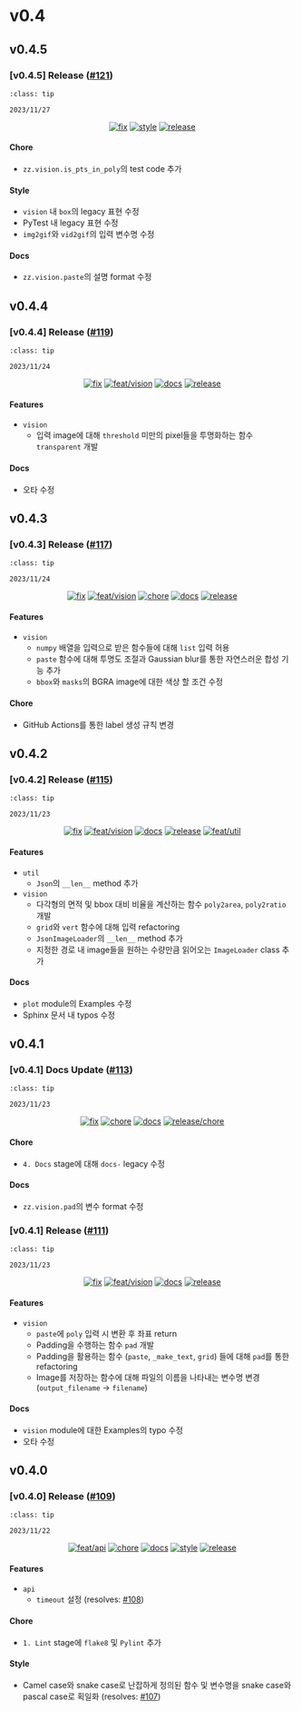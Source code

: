 # v0.4

## v0.4.5

<h3>[v0.4.5] Release (<a href=https://github.com/Zerohertz/zerohertzLib/pull/121>#121</a>)</h3>

```{admonition} Release Date
:class: tip

2023/11/27
```

<p align="center">
<a href="https://github.com/Zerohertz/zerohertzLib/pulls?q=is:pr label:fix"><img src="https://img.shields.io/badge/fix-d73a4a?style=flat-square&logo=github" alt="fix"/></a>
<a href="https://github.com/Zerohertz/zerohertzLib/pulls?q=is:pr label:style"><img src="https://img.shields.io/badge/style-03A17F?style=flat-square&logo=github" alt="style"/></a>
<a href="https://github.com/Zerohertz/zerohertzLib/pulls?q=is:pr label:release"><img src="https://img.shields.io/badge/release-00FF00?style=flat-square&logo=github" alt="release"/></a>
</p>


<h4>Chore</h4>

+ `zz.vision.is_pts_in_poly`의 test code 추가

<h4>Style</h4>

+ `vision` 내 `box`의 legacy 표현 수정
+ PyTest 내 legacy 표현 수정
+ `img2gif`와 `vid2gif`의 입력 변수명 수정

<h4>Docs</h4>

+ `zz.vision.paste`의 설명 format 수정

## v0.4.4

<h3>[v0.4.4] Release (<a href=https://github.com/Zerohertz/zerohertzLib/pull/119>#119</a>)</h3>

```{admonition} Release Date
:class: tip

2023/11/24
```

<p align="center">
<a href="https://github.com/Zerohertz/zerohertzLib/pulls?q=is:pr label:fix"><img src="https://img.shields.io/badge/fix-d73a4a?style=flat-square&logo=github" alt="fix"/></a>
<a href="https://github.com/Zerohertz/zerohertzLib/pulls?q=is:pr label:feat/vision"><img src="https://img.shields.io/badge/feat/vision-D1F9CB?style=flat-square&logo=github" alt="feat/vision"/></a>
<a href="https://github.com/Zerohertz/zerohertzLib/pulls?q=is:pr label:docs"><img src="https://img.shields.io/badge/docs-E1B40A?style=flat-square&logo=github" alt="docs"/></a>
<a href="https://github.com/Zerohertz/zerohertzLib/pulls?q=is:pr label:release"><img src="https://img.shields.io/badge/release-00FF00?style=flat-square&logo=github" alt="release"/></a>
</p>


<h4>Features</h4>

+ `vision`
  + 입력 image에 대해 ``threshold`` 미만의 pixel들을 투명화하는 함수 `transparent` 개발

<h4>Docs</h4>

+ 오타 수정

## v0.4.3

<h3>[v0.4.3] Release (<a href=https://github.com/Zerohertz/zerohertzLib/pull/117>#117</a>)</h3>

```{admonition} Release Date
:class: tip

2023/11/24
```

<p align="center">
<a href="https://github.com/Zerohertz/zerohertzLib/pulls?q=is:pr label:fix"><img src="https://img.shields.io/badge/fix-d73a4a?style=flat-square&logo=github" alt="fix"/></a>
<a href="https://github.com/Zerohertz/zerohertzLib/pulls?q=is:pr label:feat/vision"><img src="https://img.shields.io/badge/feat/vision-D1F9CB?style=flat-square&logo=github" alt="feat/vision"/></a>
<a href="https://github.com/Zerohertz/zerohertzLib/pulls?q=is:pr label:chore"><img src="https://img.shields.io/badge/chore-fef2c0?style=flat-square&logo=github" alt="chore"/></a>
<a href="https://github.com/Zerohertz/zerohertzLib/pulls?q=is:pr label:docs"><img src="https://img.shields.io/badge/docs-E1B40A?style=flat-square&logo=github" alt="docs"/></a>
<a href="https://github.com/Zerohertz/zerohertzLib/pulls?q=is:pr label:release"><img src="https://img.shields.io/badge/release-00FF00?style=flat-square&logo=github" alt="release"/></a>
</p>


<h4>Features</h4>

+ `vision`
  + `numpy` 배열을 입력으로 받은 함수들에 대해 `list` 입력 허용
  + `paste` 함수에 대해 투명도 조절과 Gaussian blur를 통한 자연스러운 합성 기능 추가
  + `bbox`와 `masks`의 BGRA image에 대한 색상 할 조건 수정

<h4>Chore</h4>

+ GitHub Actions를 통한 label 생성 규칙 변경

## v0.4.2

<h3>[v0.4.2] Release (<a href=https://github.com/Zerohertz/zerohertzLib/pull/115>#115</a>)</h3>

```{admonition} Release Date
:class: tip

2023/11/23
```

<p align="center">
<a href="https://github.com/Zerohertz/zerohertzLib/pulls?q=is:pr label:fix"><img src="https://img.shields.io/badge/fix-d73a4a?style=flat-square&logo=github" alt="fix"/></a>
<a href="https://github.com/Zerohertz/zerohertzLib/pulls?q=is:pr label:feat/vision"><img src="https://img.shields.io/badge/feat/vision-D1F9CB?style=flat-square&logo=github" alt="feat/vision"/></a>
<a href="https://github.com/Zerohertz/zerohertzLib/pulls?q=is:pr label:docs"><img src="https://img.shields.io/badge/docs-E1B40A?style=flat-square&logo=github" alt="docs"/></a>
<a href="https://github.com/Zerohertz/zerohertzLib/pulls?q=is:pr label:release"><img src="https://img.shields.io/badge/release-00FF00?style=flat-square&logo=github" alt="release"/></a>
<a href="https://github.com/Zerohertz/zerohertzLib/pulls?q=is:pr label:feat/util"><img src="https://img.shields.io/badge/feat/util-DEBEAA?style=flat-square&logo=github" alt="feat/util"/></a>
</p>


<h4>Features</h4>

+ `util`
  + `Json`의 `__len__` method 추가
+ `vision`
  + 다각형의 면적 및 bbox 대비 비율을 계산하는 함수 `poly2area`, `poly2ratio` 개발
  + `grid`와 `vert` 함수에 대해 입력 refactoring
  + `JsonImageLoader`의 `__len__` method 추가
  + 지정한 경로 내 image들을 원하는 수량만큼 읽어오는 `ImageLoader` class 추가

<h4>Docs</h4>

+ `plot` module의 Examples 수정
+ Sphinx 문서 내 typos 수정

## v0.4.1

<h3>[v0.4.1] Docs Update (<a href=https://github.com/Zerohertz/zerohertzLib/pull/113>#113</a>)</h3>

```{admonition} Release Date
:class: tip

2023/11/23
```

<p align="center">
<a href="https://github.com/Zerohertz/zerohertzLib/pulls?q=is:pr label:fix"><img src="https://img.shields.io/badge/fix-d73a4a?style=flat-square&logo=github" alt="fix"/></a>
<a href="https://github.com/Zerohertz/zerohertzLib/pulls?q=is:pr label:chore"><img src="https://img.shields.io/badge/chore-fef2c0?style=flat-square&logo=github" alt="chore"/></a>
<a href="https://github.com/Zerohertz/zerohertzLib/pulls?q=is:pr label:docs"><img src="https://img.shields.io/badge/docs-E1B40A?style=flat-square&logo=github" alt="docs"/></a>
<a href="https://github.com/Zerohertz/zerohertzLib/pulls?q=is:pr label:release/chore"><img src="https://img.shields.io/badge/release/chore-22FD7F?style=flat-square&logo=github" alt="release/chore"/></a>
</p>


<h4>Chore</h4>

+ `4. Docs` stage에 대해 `docs-` legacy 수정

<h4>Docs</h4>

+ `zz.vision.pad`의 변수 format 수정

<h3>[v0.4.1] Release (<a href=https://github.com/Zerohertz/zerohertzLib/pull/111>#111</a>)</h3>

```{admonition} Release Date
:class: tip

2023/11/23
```

<p align="center">
<a href="https://github.com/Zerohertz/zerohertzLib/pulls?q=is:pr label:fix"><img src="https://img.shields.io/badge/fix-d73a4a?style=flat-square&logo=github" alt="fix"/></a>
<a href="https://github.com/Zerohertz/zerohertzLib/pulls?q=is:pr label:feat/vision"><img src="https://img.shields.io/badge/feat/vision-D1F9CB?style=flat-square&logo=github" alt="feat/vision"/></a>
<a href="https://github.com/Zerohertz/zerohertzLib/pulls?q=is:pr label:docs"><img src="https://img.shields.io/badge/docs-E1B40A?style=flat-square&logo=github" alt="docs"/></a>
<a href="https://github.com/Zerohertz/zerohertzLib/pulls?q=is:pr label:release"><img src="https://img.shields.io/badge/release-00FF00?style=flat-square&logo=github" alt="release"/></a>
</p>


<h4>Features</h4>

+ `vision`
  + `paste`에 `poly` 입력 시 변환 후 좌표 return
  + Padding을 수행하는 함수 `pad` 개발
  + Padding을 활용하는 함수 (`paste`, `_make_text`, `grid`) 들에 대해 `pad`를 통한 refactoring
  + Image를 저장하는 함수에 대해 파일의 이름을 나타내는 변수명 변경 (`output_filename` → `filename`)

<h4>Docs</h4>

+ `vision` module에 대한 Examples의 typo 수정
+ 오타 수정

## v0.4.0

<h3>[v0.4.0] Release (<a href=https://github.com/Zerohertz/zerohertzLib/pull/109>#109</a>)</h3>

```{admonition} Release Date
:class: tip

2023/11/22
```

<p align="center">
<a href="https://github.com/Zerohertz/zerohertzLib/pulls?q=is:pr label:feat/api"><img src="https://img.shields.io/badge/feat/api-541B9A?style=flat-square&logo=github" alt="feat/api"/></a>
<a href="https://github.com/Zerohertz/zerohertzLib/pulls?q=is:pr label:chore"><img src="https://img.shields.io/badge/chore-fef2c0?style=flat-square&logo=github" alt="chore"/></a>
<a href="https://github.com/Zerohertz/zerohertzLib/pulls?q=is:pr label:docs"><img src="https://img.shields.io/badge/docs-E1B40A?style=flat-square&logo=github" alt="docs"/></a>
<a href="https://github.com/Zerohertz/zerohertzLib/pulls?q=is:pr label:style"><img src="https://img.shields.io/badge/style-03A17F?style=flat-square&logo=github" alt="style"/></a>
<a href="https://github.com/Zerohertz/zerohertzLib/pulls?q=is:pr label:release"><img src="https://img.shields.io/badge/release-00FF00?style=flat-square&logo=github" alt="release"/></a>
</p>


<h4>Features</h4>

+ `api`
  + `timeout` 설정 (resolves: <a href="https://github.com/Zerohertz/zerohertzLib/issues/108">#108</a>)

<h4>Chore</h4>

+ `1. Lint` stage에 `flake8` 및 `Pylint` 추가

<h4>Style</h4>

+ Camel case와 snake case로 난잡하게 정의된 함수 및 변수명을 snake case와 pascal case로 획일화 (resolves: <a href="https://github.com/Zerohertz/zerohertzLib/issues/107">#107</a>)

